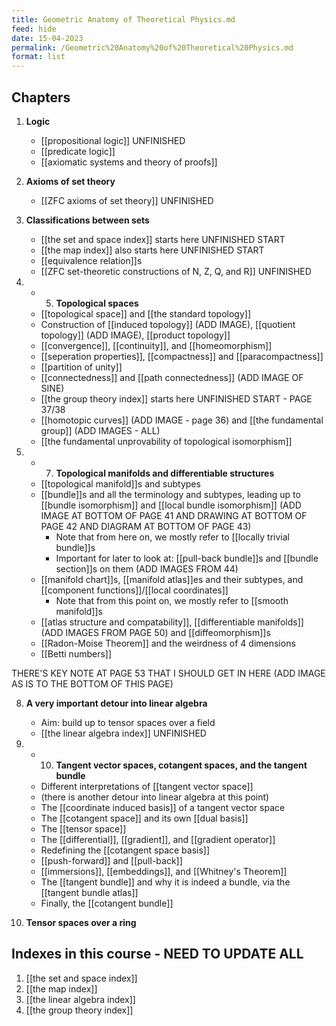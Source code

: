 ```yaml
---
title: Geometric Anatomy of Theoretical Physics.md
feed: hide
date: 15-04-2023
permalink: /Geometric%20Anatomy%20of%20Theoretical%20Physics.md
format: list
---
```



## Chapters

1. **Logic**
	- [[propositional logic]] UNFINISHED
	- [[predicate logic]]
	- [[axiomatic systems and theory of proofs]]

2. **Axioms of set theory**
	-  [[ZFC axioms of set theory]] UNFINISHED 

3. **Classifications between sets**
	- [[the set and space index]] starts here UNFINISHED START
	- [[the map index]] also starts here UNFINISHED START
	- [[equivalence relation]]s
	- [[ZFC set-theoretic constructions of N, Z, Q, and R]] UNFINISHED

4. - 5. **Topological spaces**
	- [[topological space]] and [[the standard topology]]
	- Construction of [[induced topology]] (ADD IMAGE), [[quotient topology]] (ADD IMAGE), [[product topology]]
	- [[convergence]], [[continuity]], and [[homeomorphism]]
	- [[seperation properties]], [[compactness]] and [[paracompactness]]
	- [[partition of unity]]
	- [[connectedness]] and [[path connectedness]] (ADD IMAGE OF SINE)
	- [[the group theory index]] starts here UNFINISHED START - PAGE 37/38
	- [[homotopic curves]] (ADD IMAGE - page 36) and [[the fundamental group]] (ADD IMAGES - ALL)
	- [[the fundamental unprovability of topological isomorphism]]

6. - 7. **Topological manifolds and differentiable structures**
	- [[topological manifold]]s and subtypes
	- [[bundle]]s and all the terminology and subtypes, leading up to [[bundle isomorphism]] and [[local bundle isomorphism]] (ADD IMAGE AT BOTTOM OF PAGE 41 AND DRAWING AT BOTTOM OF PAGE 42 AND DIAGRAM AT BOTTOM OF PAGE 43)
		- Note that from here on, we mostly refer to [[locally trivial bundle]]s
		- Important for later to look at: [[pull-back bundle]]s and [[bundle section]]s on them (ADD IMAGES FROM 44)
	- [[manifold chart]]s, [[manifold atlas]]es and their subtypes, and [[component functions]]/[[local coordinates]]
		- Note that from this point on, we mostly refer to [[smooth manifold]]s
	- [[atlas structure and compatability]], [[differentiable manifolds]] (ADD IMAGES FROM PAGE 50) and [[diffeomorphism]]s
	- [[Radon-Moise Theorem]] and the weirdness of 4 dimensions
	- [[Betti numbers]]

THERE'S KEY NOTE AT PAGE 53 THAT I SHOULD GET IN HERE (ADD IMAGE AS IS TO THE BOTTOM OF THIS PAGE)

8. **A very important detour into linear algebra**
	- Aim: build up to tensor spaces over a field
	- [[the linear algebra index]] UNFINISHED

10. - 10. **Tangent vector spaces, cotangent spaces, and the tangent bundle**
	- Different interpretations of [[tangent vector space]]
	- (there is another detour into linear algebra at this point)
	- The [[coordinate induced basis]] of a tangent vector space
	- The [[cotangent space]] and its own [[dual basis]]
	- The [[tensor space]]
	- The [[differential]], [[gradient]], and [[gradient operator]]
	- Redefining the [[cotangent space basis]]
	- [[push-forward]] and [[pull-back]]
	- [[immersions]], [[embeddings]], and [[Whitney's Theorem]]
	- The [[tangent bundle]] and why it is indeed a bundle, via the [[tangent bundle atlas]]
	- Finally, the [[cotangent bundle]]

11. **Tensor spaces over a ring**




## Indexes in this course - NEED TO UPDATE ALL

1. [[the set and space index]]
2. [[the map index]]
3. [[the linear algebra index]]
4. [[the group theory index]]